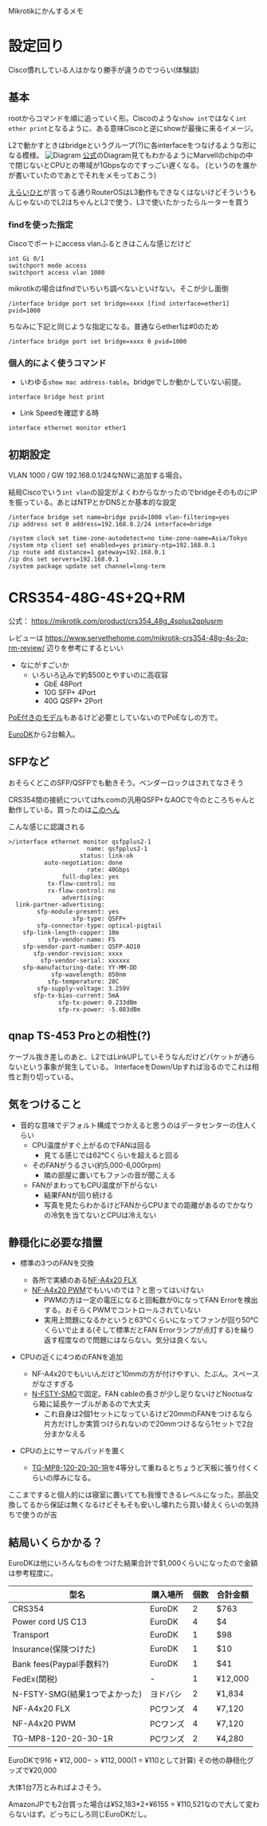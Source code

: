 Mikrotikにかんするメモ

# 設定回り
Cisco慣れしている人はかなり勝手が違うのでつらい(体験談)

## 基本
rootからコマンドを順に追っていく形。Ciscoのような`show int`ではなく`int ether print`となるように、ある意味Ciscoと逆にshowが最後に来るイメージ。

L2で動かすときはbridgeというグループ(?)に各interfaceをつなげるような形になる模様。
![Diagram](https://i.mt.lv/cdn/product_files/CRS354-48G-4Splus2Qplus_200122.png)
[公式](https://mikrotik.com/product/crs354_48g_4splus2qplusrm)のDiagram見てもわかるようにMarvellのchipの中で閉じないとCPUとの帯域が1Gbpsなのですっごい遅くなる。
(というのを誰かが書いていたのであとでそれをメモっておこう)

[えらいひと](https://www.rb-ug.jp/blog/2674.html)が言ってる通りRouterOSはL3動作もできなくはないけどそういうもんじゃないのでL2はちゃんとL2で使う、L3で使いたかったらルーターを買う

### findを使った指定
Ciscoでポートにaccess vlanふるときはこんな感じだけど
```
int Gi 0/1
switchport mode access
switchport access vlan 1000
```

mikrotikの場合はfindでいちいち調べないといけない。そこが少し面倒
```
/interface bridge port set bridge=xxxx [find interface=ether1] pvid=1000
```
ちなみに下記と同じような指定になる。普通ならether1は#0のため
```
/interface bridge port set bridge=xxxx 0 pvid=1000
```

### 個人的によく使うコマンド
- いわゆる`show mac address-table`。bridgeでしか動かしていない前提。
```
interface bridge host print
```
- Link Speedを確認する時
```
interface ethernet monitor ether1
```


## 初期設定
VLAN 1000 / GW 192.168.0.1/24なNWに追加する場合。

結局Ciscoでいう`int vlan`の設定がよくわからなかったのでbridgeそのものにIPを振っている。あとはNTPとかDNSとか基本的な設定

```
/interface bridge set name=bridge pvid=1000 vlan-filtering=yes
/ip address set 0 address=192.168.0.2/24 interface=bridge

/system clock set time-zone-autodetect=no time-zone-name=Asia/Tokyo
/system ntp client set enabled=yes primary-ntp=192.168.0.1
/ip route add distance=1 gateway=192.168.0.1
/ip dns set servers=192.168.0.1
/system package update set channel=long-term
```


# CRS354-48G-4S+2Q+RM
公式： https://mikrotik.com/product/crs354_48g_4splus2qplusrm

レビューは https://www.servethehome.com/mikrotik-crs354-48g-4s-2q-rm-review/ 辺りを参考にするといい

- なにがすごいか
    - いろいろ込みで約$500とやすいのに高収容
        - GbE 48Port
        - 10G SFP+ 4Port
        - 40G QSFP+ 2Port

[PoE付きのモデル](https://mikrotik.com/product/crs354_48p_4s_2q_rm)もあるけど必要としていないのでPoEなしの方で。

[EuroDK](https://www.eurodk.com/en/products/mikrotik)から2台輸入。

## SFPなど
おそらくどこのSFP/QSFPでも動きそう。ベンダーロックはされてなさそう

CRS354間の接続についてはfs.comの汎用QSFP+なAOCで今のところちゃんと動作している。買ったのは[このへん](https://www.fs.com/jp/products/74591.html?attribute=1696)

こんな感じに認識される
```
>/interface ethernet monitor qsfpplus2-1
                      name: qsfpplus2-1
                    status: link-ok
          auto-negotiation: done
                      rate: 40Gbps
               full-duplex: yes
           tx-flow-control: no
           rx-flow-control: no
               advertising: 
  link-partner-advertising: 
        sfp-module-present: yes
                  sfp-type: QSFP+
        sfp-connector-type: optical-pigtail
    sfp-link-length-copper: 10m
           sfp-vendor-name: FS
    sfp-vendor-part-number: QSFP-AO10
       sfp-vendor-revision: xxxx
         sfp-vendor-serial: xxxxxx
    sfp-manufacturing-date: YY-MM-DD
            sfp-wavelength: 850nm
           sfp-temperature: 28C
        sfp-supply-voltage: 3.259V
       sfp-tx-bias-current: 5mA
              sfp-tx-power: 0.233dBm
              sfp-rx-power: -5.083dBm
```

## qnap TS-453 Proとの相性(?)
ケーブル抜き差しのあと、L2ではLinkUPしていそうなんだけどパケットが通らないという事象が発生している。
InterfaceをDown/Upすれば治るのでこれは相性と割り切っている。

## 気をつけること
- 音的な意味でデフォルト構成でつかえると思うのはデータセンターの住人くらい
    - CPU温度がすぐ上がるのでFANは回る
        - 見てる感じでは62℃くらいを超えると回る
    - そのFANがうるさい(約5,000-6,000rpm)
        - 隣の部屋に置いてもファンの音が聞こえる
    - FANがまわってもCPU温度が下がらない
        - 結果FANが回り続ける
        - 写真を見たらわかるけどFANからCPUまでの距離があるのでかなりの冷気を当てないとCPUは冷えない

## 静穏化に必要な措置
- 標準の3つのFANを交換
    - 各所で実績のある[NF-A4x20 FLX](https://noctua.at/en/nf-a4x20-flx)
    - [NF-A4x20 PWM](https://noctua.at/en/nf-a4x20-pwm)でもいいのでは？と思ってはいけない
        - PWMの方は一定の電圧になると回転数が0になってFAN Errorを検出する。おそらくPWMでコントロールされていない
        - 実用上問題になるかというと63℃くらいになってファンが回り50℃くらいで止まる(そして標準だとFAN Errorランプが点灯する)を繰り返す程度なので問題にはならない。気分は良くない。

- CPUの近くに4つめのFANを追加
    - NF-A4x20でもいいんだけど10mmの方が付けやすい、たぶん。スペースがなさすぎる
    - [N-FSTY-SMG](http://www.nagao-ss.co.jp/original53.html)で固定。FAN cableの長さが少し足りないけどNoctuaなら箱に延長ケーブルがあるので大丈夫
        - これ自身は2個1セットになっているけど20mmのFANをつけるなら片方だけしか実質つけられないので20mmつけるなら1セットで2台分まかなえる

- CPUの上にサーマルパッドを置く
    - [TG-MP8-120-20-30-1R](https://www.shinwa-sangyo.co.jp/products/thermal-sheet/tg-mp8-120-20-30-1r)を4等分して重ねるとちょうど天板に張り付くくらいの厚みになる。

ここまですると個人的には寝室に置いてても我慢できるレベルになった。部品交換してるから保証は無くなるけどそもそも安いし壊れたら買い替えくらいの気持ちで使うのが吉

## 結局いくらかかる？
EuroDKは他にいろんなものをつけた結果合計で$1,000くらいになったので金額は参考程度に。

| 型名 | 購入場所 | 個数 | 合計金額 |
| --- | --- | --- | --- |
| CRS354 | EuroDK | 2 | $763 |
| Power cord US C13 | EuroDK | 4 | $4 |
| Transport | EuroDK | 1 | $98 |
| Insurance(保険つけた) | EuroDK | 1 | $10 |
| Bank fees(Paypal手数料?) | EuroDK | 1 | $41 |
| FedEx(関税) | - | 1 | ¥12,000 |
| N-FSTY-SMG(結果1つでよかった) | ヨドバシ | 2 | ¥1,834 |
| NF-A4x20 FLX | PCワンズ | 4 | ¥7,120 |
| NF-A4x20 PWM | PCワンズ | 4 | ¥7,120 |
| TG-MP8-120-20-30-1R | PCワンズ | 2 | ¥4,280 |

EuroDKで$916+¥12,000 -> ¥112,000($1 = ¥110として計算)
その他の静穏化グッズで¥20,000

大体1台7万とみればよさそう。

AmazonJPでも2台買った場合は¥52,183*2+¥6155 = ¥110,521なので大して変わらないはず。どっちにしろ同じEuroDKだし。
